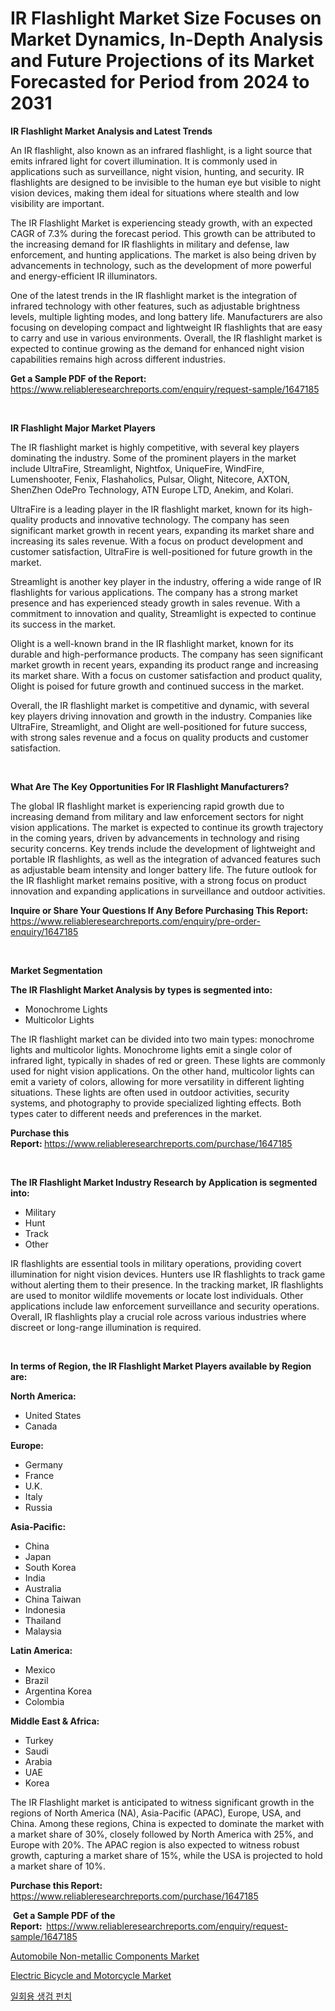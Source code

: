 <p><h1>IR Flashlight Market Size Focuses on Market Dynamics, In-Depth Analysis and Future Projections of its Market Forecasted for Period from 2024 to 2031</h1></p><p><strong>IR Flashlight Market Analysis and Latest Trends</strong></p>
<p><p>An IR flashlight, also known as an infrared flashlight, is a light source that emits infrared light for covert illumination. It is commonly used in applications such as surveillance, night vision, hunting, and security. IR flashlights are designed to be invisible to the human eye but visible to night vision devices, making them ideal for situations where stealth and low visibility are important.</p><p>The IR Flashlight Market is experiencing steady growth, with an expected CAGR of 7.3% during the forecast period. This growth can be attributed to the increasing demand for IR flashlights in military and defense, law enforcement, and hunting applications. The market is also being driven by advancements in technology, such as the development of more powerful and energy-efficient IR illuminators.</p><p>One of the latest trends in the IR flashlight market is the integration of infrared technology with other features, such as adjustable brightness levels, multiple lighting modes, and long battery life. Manufacturers are also focusing on developing compact and lightweight IR flashlights that are easy to carry and use in various environments. Overall, the IR flashlight market is expected to continue growing as the demand for enhanced night vision capabilities remains high across different industries.</p></p>
<p><strong>Get a Sample PDF of the Report:&nbsp;</strong> <a href="https://www.reliableresearchreports.com/enquiry/request-sample/1647185">https://www.reliableresearchreports.com/enquiry/request-sample/1647185</a></p>
<p>&nbsp;</p>
<p><strong>IR Flashlight Major Market Players</strong></p>
<p><p>The IR flashlight market is highly competitive, with several key players dominating the industry. Some of the prominent players in the market include UltraFire, Streamlight, Nightfox, UniqueFire, WindFire, Lumenshooter, Fenix, Flashaholics, Pulsar, Olight, Nitecore, AXTON, ShenZhen OdePro Technology, ATN Europe LTD, Anekim, and Kolari.</p><p>UltraFire is a leading player in the IR flashlight market, known for its high-quality products and innovative technology. The company has seen significant market growth in recent years, expanding its market share and increasing its sales revenue. With a focus on product development and customer satisfaction, UltraFire is well-positioned for future growth in the market.</p><p>Streamlight is another key player in the industry, offering a wide range of IR flashlights for various applications. The company has a strong market presence and has experienced steady growth in sales revenue. With a commitment to innovation and quality, Streamlight is expected to continue its success in the market.</p><p>Olight is a well-known brand in the IR flashlight market, known for its durable and high-performance products. The company has seen significant market growth in recent years, expanding its product range and increasing its market share. With a focus on customer satisfaction and product quality, Olight is poised for future growth and continued success in the market.</p><p>Overall, the IR flashlight market is competitive and dynamic, with several key players driving innovation and growth in the industry. Companies like UltraFire, Streamlight, and Olight are well-positioned for future success, with strong sales revenue and a focus on quality products and customer satisfaction.</p></p>
<p>&nbsp;</p>
<p><strong>What Are The Key Opportunities For IR Flashlight Manufacturers?</strong></p>
<p><p>The global IR flashlight market is experiencing rapid growth due to increasing demand from military and law enforcement sectors for night vision applications. The market is expected to continue its growth trajectory in the coming years, driven by advancements in technology and rising security concerns. Key trends include the development of lightweight and portable IR flashlights, as well as the integration of advanced features such as adjustable beam intensity and longer battery life. The future outlook for the IR flashlight market remains positive, with a strong focus on product innovation and expanding applications in surveillance and outdoor activities.</p></p>
<p><strong>Inquire or Share Your Questions If Any Before Purchasing This Report:</strong> <a href="https://www.reliableresearchreports.com/enquiry/pre-order-enquiry/1647185">https://www.reliableresearchreports.com/enquiry/pre-order-enquiry/1647185</a></p>
<p>&nbsp;</p>
<p><strong>Market Segmentation</strong></p>
<p><strong>The IR Flashlight Market Analysis by types is segmented into:</strong></p>
<p><ul><li>Monochrome Lights</li><li>Multicolor Lights</li></ul></p>
<p><p>The IR flashlight market can be divided into two main types: monochrome lights and multicolor lights. Monochrome lights emit a single color of infrared light, typically in shades of red or green. These lights are commonly used for night vision applications. On the other hand, multicolor lights can emit a variety of colors, allowing for more versatility in different lighting situations. These lights are often used in outdoor activities, security systems, and photography to provide specialized lighting effects. Both types cater to different needs and preferences in the market.</p></p>
<p><strong>Purchase this Report:&nbsp;</strong><a href="https://www.reliableresearchreports.com/purchase/1647185">https://www.reliableresearchreports.com/purchase/1647185</a></p>
<p>&nbsp;</p>
<p><strong>The IR Flashlight Market Industry Research by Application is segmented into:</strong></p>
<p><ul><li>Military</li><li>Hunt</li><li>Track</li><li>Other</li></ul></p>
<p><p>IR flashlights are essential tools in military operations, providing covert illumination for night vision devices. Hunters use IR flashlights to track game without alerting them to their presence. In the tracking market, IR flashlights are used to monitor wildlife movements or locate lost individuals. Other applications include law enforcement surveillance and security operations. Overall, IR flashlights play a crucial role across various industries where discreet or long-range illumination is required.</p></p>
<p>&nbsp;</p>
<p><strong>In terms of Region, the IR Flashlight Market Players available by Region are:</strong></p>
<p>
    <p> <strong> North America: </strong>
        <ul>
            <li>United States</li>
            <li>Canada</li>
        </ul>
        </p> 
    <p> <strong> Europe: </strong>
        <ul>
            <li>Germany</li>
            <li>France</li>
            <li>U.K.</li>
            <li>Italy</li>
            <li>Russia</li>
        </ul>
        </p> 
    <p> <strong> Asia-Pacific: </strong>
        <ul>
            <li>China</li>
            <li>Japan</li>
            <li>South Korea</li>
            <li>India</li>
            <li>Australia</li>
            <li>China Taiwan</li>
            <li>Indonesia</li>
            <li>Thailand</li>
            <li>Malaysia</li>
        </ul>
        </p> 
    <p> <strong> Latin America: </strong>
        <ul>
            <li>Mexico</li>
            <li>Brazil</li>
            <li>Argentina Korea</li>
            <li>Colombia</li>
        </ul>
        </p> 
    <p> <strong> Middle East & Africa: </strong>
        <ul>
            <li>Turkey</li>
            <li>Saudi</li>
            <li>Arabia</li>
            <li>UAE</li>
            <li>Korea</li>
        </ul>
    </p>
    </p>
<p><p>The IR Flashlight market is anticipated to witness significant growth in the regions of North America (NA), Asia-Pacific (APAC), Europe, USA, and China. Among these regions, China is expected to dominate the market with a market share of 30%, closely followed by North America with 25%, and Europe with 20%. The APAC region is also expected to witness robust growth, capturing a market share of 15%, while the USA is projected to hold a market share of 10%.</p></p>
<p><strong>Purchase this Report: </strong><a href="https://www.reliableresearchreports.com/purchase/1647185">https://www.reliableresearchreports.com/purchase/1647185</a></p>
<p>&nbsp;<strong>Get a Sample PDF of the Report:&nbsp;&nbsp;</strong><a href="https://www.reliableresearchreports.com/enquiry/request-sample/1647185">https://www.reliableresearchreports.com/enquiry/request-sample/1647185</a></p>
<p><strong></strong></p>
<p><p><a href="https://skillful-vermicelli-b89.notion.site/Automobile-Non-metallic-Components-Market-Research-Report-Provides-Critical-Insights-that-can-help-S-53a61efd10c24e98a7fb2791b367de66">Automobile Non-metallic Components Market</a></p><p><a href="https://simplistic-meeting-7ee.notion.site/Electric-Bicycle-and-Motorcycle-Market-Provides-a-Comprehensive-Analysis-Including-a-Macro-Overview--a065afedf6f44f63850341bebdffce66">Electric Bicycle and Motorcycle Market</a></p><p><a href="https://medium.com/@christianlarkinus/%EC%9D%BC%ED%9A%8C%EC%9A%A9-%EC%83%9D%EA%B2%80-%ED%8E%80%EC%B9%98-%EC%8B%9C%EC%9E%A5-%EC%9C%A0%ED%98%95-%EC%9D%91%EC%9A%A9-%EB%B0%8F-%EC%A7%80%EB%A6%AC%EB%B3%84-%EC%A2%85%ED%95%A9-%ED%8F%89%EA%B0%80-22af9b85b0d1">일회용 생검 펀치</a></p></p>